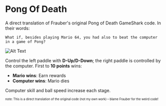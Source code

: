 # Pong Of Death 
A direct translation of Frauber's original Pong of Death GameShark code. In their words:  

`What if, besides playing Mario 64, you had also to beat the computer in a game of Pong?`

![Alt Text](resources/demo.gif)

Control the left paddle with **D-Up/D-Down**; the right paddle is controlled by the computer. First to **10 points** wins:  
- **Mario wins**: Earn rewards  
- **Computer wins**: Mario dies  

Computer skill and ball speed increase each stage.  

<sup><sub>note: This is a direct translation of the original code (not my own work) – blame Frauber for the weird code!</sub></sup>